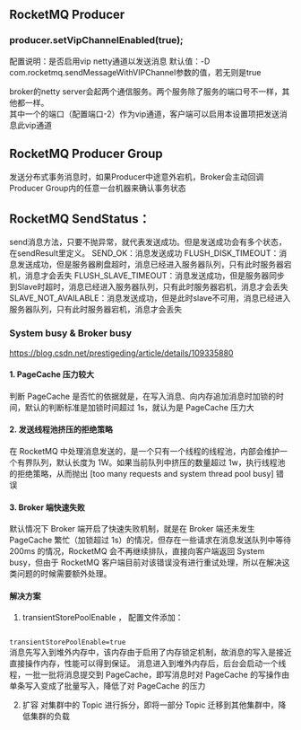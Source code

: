 ## RocketMQ Producer 

### producer.setVipChannelEnabled(true);
配置说明：是否启用vip netty通道以发送消息
默认值：-D com.rocketmq.sendMessageWithVIPChannel参数的值，若无则是true

broker的netty server会起两个通信服务。两个服务除了服务的端口号不一样，其他都一样。  
其中一个的端口（配置端口-2）作为vip通道，客户端可以启用本设置项把发送消息此vip通道

## RocketMQ Producer Group 
发送分布式事务消息时，如果Producer中途意外宕机，Broker会主动回调Producer Group内的任意一台机器来确认事务状态

## RocketMQ SendStatus：
send消息方法，只要不抛异常，就代表发送成功。但是发送成功会有多个状态，在sendResult里定义。
SEND_OK：消息发送成功
FLUSH_DISK_TIMEOUT：消息发送成功，但是服务器刷盘超时，消息已经进入服务器队列，只有此时服务器宕机，消息才会丢失
FLUSH_SLAVE_TIMEOUT：消息发送成功，但是服务器同步到Slave时超时，消息已经进入服务器队列，只有此时服务器宕机，消息才会丢失
SLAVE_NOT_AVAILABLE：消息发送成功，但是此时slave不可用，消息已经进入服务器队列，只有此时服务器宕机，消息才会丢失

### System busy & Broker busy
https://blog.csdn.net/prestigeding/article/details/109335880  

#### 1. PageCache 压力较大
判断 PageCache 是否忙的依据就是，在写入消息、向内存追加消息时加锁的时间，默认的判断标准是加锁时间超过 1s，就认为是 PageCache 压力大

#### 2. 发送线程池挤压的拒绝策略
在 RocketMQ 中处理消息发送的，是一个只有一个线程的线程池，内部会维护一个有界队列，默认长度为 1W。如果当前队列中挤压的数量超过 1w，执行线程池的拒绝策略，从而抛出 [too many requests and system thread pool busy] 错误

#### 3. Broker 端快速失败
默认情况下 Broker 端开启了快速失败机制，就是在 Broker 端还未发生 PageCache 繁忙（加锁超过 1s）的情况，但存在一些请求在消息发送队列中等待 200ms 的情况，RocketMQ 会不再继续排队，直接向客户端返回 System busy，但由于 RocketMQ 客户端目前对该错误没有进行重试处理，所以在解决这类问题的时候需要额外处理。

#### 解决方案
1. transientStorePoolEnable ， 配置文件添加：  
<code> 
transientStorePoolEnable=true  
</code>
消息先写入到堆外内存中，该内存由于启用了内存锁定机制，故消息的写入是接近直接操作内存，性能可以得到保证。  
消息进入到堆外内存后，后台会启动一个线程，一批一批将消息提交到 PageCache，即写消息时对 PageCache 的写操作由单条写入变成了批量写入，降低了对 PageCache 的压力  

2. 扩容
对集群中的 Topic 进行拆分，即将一部分 Topic 迁移到其他集群中，降低集群的负载



